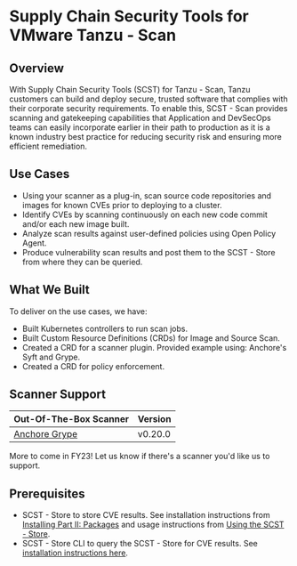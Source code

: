 # Supply Chain Security Tools for VMware Tanzu - Scan

## Overview
With Supply Chain Security Tools (SCST) for Tanzu - Scan, Tanzu customers can build and deploy secure, trusted software that complies with their corporate security requirements. To enable this, SCST - Scan provides scanning and gatekeeping capabilities that Application and DevSecOps teams can easily incorporate earlier in their path to production as it is a known industry best practice for reducing security risk and ensuring more efficient remediation.

## Use Cases
* Using your scanner as a plug-in, scan source code repositories and images for known CVEs prior to deploying to a cluster.
* Identify CVEs by scanning continuously on each new code commit and/or each new image built.
* Analyze scan results against user-defined policies using Open Policy Agent.
* Produce vulnerability scan results and post them to the SCST - Store from where they can be queried.

## What We Built
To deliver on the use cases, we have:

* Built Kubernetes controllers to run scan jobs.  
* Built Custom Resource Definitions (CRDs) for Image and Source Scan.  
* Created a CRD for a scanner plugin. Provided example using: Anchore's Syft and Grype.  
* Created a CRD for policy enforcement.

## Scanner Support
| Out-Of-The-Box Scanner | Version |
| --- | --- |
| [Anchore Grype](https://github.com/anchore/grype) | v0.20.0 |

More to come in FY23! Let us know if there's a scanner you'd like us to support.

## Prerequisites

* SCST - Store to store CVE results. See installation instructions from [Installing Part II: Packages](../install.md#install-supply-chain-security-tools--store-16) and usage instructions from [Using the SCST - Store](../scst-store/using_metadata_store.md).
* SCST - Store CLI to query the SCST - Store for CVE results. See [installation instructions here](../scst-store/cli.md).